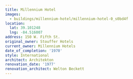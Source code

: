 ```yaml
---
title: Millennium Hotel
images:
  - buildings/millennium-hotel/millennium-hotel-0_s0bd4f
location:
  lat: 39.101248
  lng: -84.516007
address: 150 W. Fifth St.
original_owner: Stouffer Hotels
current_owner: Millennium Hotels
date_of_completion: '1970'
style: International
architect: Architekton
renovation_date: '1977'
renovation_architect: Welton Beckett
---
```


